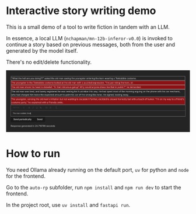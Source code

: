 # Interactive story writing demo

This is a small demo of a tool to write fiction in tandem with an LLM.

In essence, a local LLM (`nchapman/mn-12b-inferor-v0.0`) is invoked to continue
a story based on previous messages, both from the user and generated by the
model itself.

There's no edit/delete functionality.

![Screenshot](/screenshot.png)

# How to run

You need Ollama already running on the default port, `uv` for python and `node`
for the frontend.

Go to the `auto-rp` subfolder, run `npm install` and `npm run dev` to start the
frontend.

In the project root, use `uv install` and `fastapi run`.
